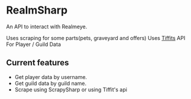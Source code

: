 # RealmSharp
An API to interact with Realmeye.

Uses scraping for some parts(pets, graveyard and offers)
Uses [Tiffits](http://www.tiffit.net/RealmInfo/) API For Player / Guild Data

## Current features
 - Get player data by username.
 - Get guild data by guild name.
 - Scrape using ScrapySharp or using Tiffit's api
